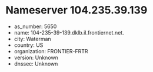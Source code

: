 # Nameserver 104.235.39.139

* as_number: 5650
* name: 104-235-39-139.dklb.il.frontiernet.net.
* city: Waterman
* country: US
* organization: FRONTIER-FRTR
* version: Unknown
* dnssec: Unknown
